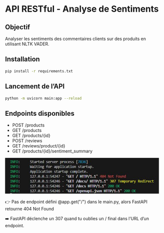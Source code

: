 # API RESTful - Analyse de Sentiments

## Objectif
Analyser les sentiments des commentaires clients sur des produits en utilisant NLTK VADER.

## Installation
```bash
pip install -r requirements.txt
```

## Lancement de l’API
```bash
python -m uvicorn main:app --reload
```

## Endpoints disponibles
- POST /products
- GET /products
- GET /products/{id}
- POST /reviews
- GET /reviews/product/{id}
- GET /products/{id}/sentiment_summary

![Texte alternatif](img/imd.JPG)

 👉 Pas de endpoint défini @app.get("/") dans le main.py, alors FastAPI  retourne 404 Not Found
 
 ➡️ FastAPI déclenche un 307 quand tu oublies un / final dans l’URL d’un endpoint.

